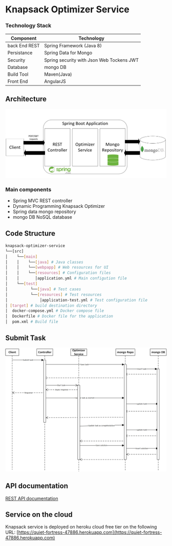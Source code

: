 # Knapsack Optimizer Service

### Technology Stack

Component         | Technology
---               | ---
back End REST     | Spring Framework (Java 8)
Persistance	      | Spring Data for Mongo
Security          | Spring security with Json Web Tockens JWT
Database          | mongo DB
Build Tool        | Maven(Java)
Front End         | AngularJS

## Architecture

![Application_Architecture](knapsack-optimizer-service/webresources/img/AppArch.jpg)

### Main components

* Spring MVC REST controller
* Dynamic Programming Knapsack Optimizer
* Spring data mongo repository
* mongo DB NoSQL database

## Code Structure

```bash
knapsack-optimizer-service
└──[src]
│    └──[main]
│    │    └──[java] # Java classes
│    │    └──[webpapp] # Web resources for UI
│    │    └──[resources] # Configuration files
│    │       │application.yml # Main configution file
│    └──[test]
│          └──[java] # Test cases
│          └──[resources] # Test resources
│              │application-test.yml # Test configuration file
│ [target] # build destination directory
│  docker-compose.yml # Docker compose file
│  Dockerfile # Docker file for the application
│  pom.xml # Build file
```

## Submit Task

![Sequence_Diagram](knapsack-optimizer-service/webresources/img/SequenceDiagram.jpg)

## API documentation

[REST API documentation](https://github.com/ahmedmeid/fse-knapsack/blob/master/REST_API_doc.md)

## Service on the cloud
 Knapsack service is deployed on heroku cloud free tier on the following URL:
 [https://quiet-fortress-47886.herokuapp.com](https://quiet-fortress-47886.herokuapp.com)


